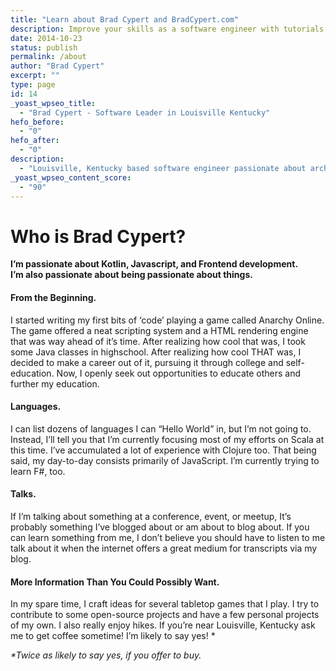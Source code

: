 ```yaml
---
title: "Learn about Brad Cypert and BradCypert.com"
description: Improve your skills as a software engineer with tutorials, tips, and tricks by Brad Cypert on BradCypert.com
date: 2014-10-23
status: publish
permalink: /about
author: "Brad Cypert"
excerpt: ""
type: page
id: 14
_yoast_wpseo_title:
  - "Brad Cypert - Software Leader in Louisville Kentucky"
hefo_before:
  - "0"
hefo_after:
  - "0"
description:
  - "Louisville, Kentucky based software engineer passionate about architecting applications on the JVM and Android. Frequent blogger. Coffee lover."
_yoast_wpseo_content_score:
  - "90"
---
```


# Who is Brad Cypert?
**I’m passionate about Kotlin, Javascript, and Frontend development.**  
**I’m also passionate about being passionate about things.**

#### From the Beginning.

I started writing my first bits of ‘code’ playing a game called Anarchy Online. The game offered a neat scripting system and a HTML rendering engine that was way ahead of it’s time. After realizing how cool that was, I took some Java classes in highschool. After realizing how cool THAT was, I decided to make a career out of it, pursuing it through college and self-education. Now, I openly seek out opportunities to educate others and further my education.

#### Languages.

I can list dozens of languages I can “Hello World” in, but I’m not going to. Instead, I’ll tell you that I’m currently focusing most of my efforts on Scala at this time. I’ve accumulated a lot of experience with Clojure too. That being said, my day-to-day consists primarily of JavaScript. I’m currently trying to learn F#, too.

#### Talks.

If I’m talking about something at a conference, event, or meetup, It’s probably something I’ve blogged about or am about to blog about. If you can learn something from me, I don’t believe you should have to listen to me talk about it when the internet offers a great medium for transcripts via my blog.

#### More Information Than You Could Possibly Want.

In my spare time, I craft ideas for several tabletop games that I play. I try to contribute to some open-source projects and have a few personal projects of my own. I also really enjoy hikes. If you’re near Louisville, Kentucky ask me to get coffee sometime! I’m likely to say yes! \*

_\*Twice as likely to say yes, if you offer to buy._

